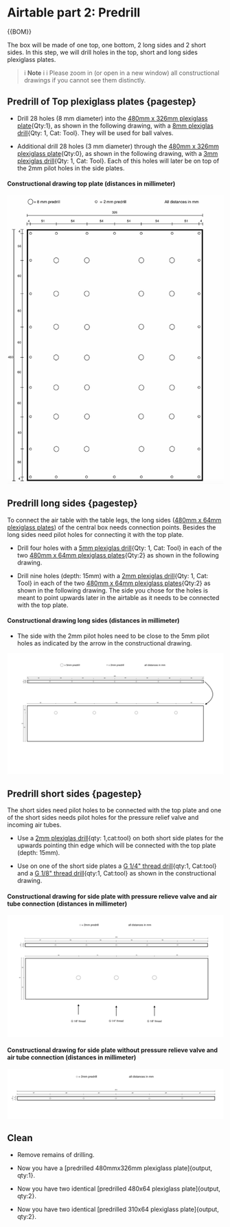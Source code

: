
# Airtable part 2: Predrill

{{BOM}}

The box will be made of one top, one bottom, 2 long sides and 2 short sides. In this step, we will drill holes in the top, short and long sides plexiglass plates.



>i **Note** 
>i
>i Please zoom in (or open in a new window) all constructional drawings if you cannot see them distinctly.

## Predrill of Top plexiglass plates {pagestep}

- Drill 28 holes (8 mm diameter) into the [480mm x 326mm plexiglass plate](plexiglass.yml#480x326pg){Qty:1}, as shown in the following drawing, with a [8mm plexiglas drill](tools.yml#8mmdrill){Qty: 1, Cat: Tool}. They will be used for ball valves. 

- Additional drill 28 holes (3 mm diameter) through the [480mm x 326mm plexiglass plate](plexiglass.yml#480x326pg){Qty:0}, as shown in the following drawing, with a [3mm plexiglas drill](tools.yml#3mmdrill){Qty: 1, Cat: Tool}. Each of this holes will later be on top of the 2mm pilot holes in the side plates. 


#### Constructional drawing top plate (distances in millimeter)  


![](images/top_plate_large001.png)





## Predrill long sides {pagestep}

To connect the air table with the table legs, the long sides ([480mm x 64mm plexiglass plates](plexiglass.yml#480x64pg)) of the central box needs connection points. Besides the long sides need pilot holes for connecting it with the top plate.


- Drill four holes with a [5mm plexiglas drill](tools.yml#5mmdrill){Qty: 1, Cat: Tool} in each of the two [480mm x 64mm plexiglass plates](plexiglass.yml#480x64pg){Qty:2} as shown in the following drawing.

- Drill nine holes (depth: 15mm) with a [2mm plexiglas drill](tools.yml#2mmdrill){Qty: 1, Cat: Tool} in each of the two [480mm x 64mm plexiglass plates](plexiglass.yml#480x64pg){Qty:2} as shown in the following drawing. The side you chose for the holes is meant to point upwards later in the airtable as it needs to be connected with the top plate.

#### Constructional drawing long sides (distances in millimeter)  

- The side with the 2mm pilot holes need to be close to the 5mm pilot holes as indicated by the arrow in the constructional drawing.

![](images/long_sides_use_ex001.png)













## Predrill short sides {pagestep}


The short sides need pilot holes to be connected with the top plate and one of the short sides needs pilot holes for the pressure relief valve and incoming air tubes.

- Use a [2mm plexiglas drill](tools.yml#2mmdrill){qty: 1,cat:tool} on both short side plates for the upwards pointing thin edge which will be connected with the top plate (depth: 15mm). 

- Use on one of the short side plates a [G 1/4" thread drill](tools.yml#G1_4_thread_drill){qty:1, Cat:tool} and a [G 1/8" thread drill](tools.yml#G1_8_thread_drill){qty:1, Cat:tool} as shown in the constructional drawing.


#### Constructional drawing for side plate with pressure relieve valve and air tube connection (distances in millimeter)


![](images/short_sides_02_use_ex.png)



#### Constructional drawing for side plate without pressure relieve valve and air tube connection (distances in millimeter)


![](images/short_sides_01_use_ex.png)


## Clean

- Remove remains of drilling. 

- Now you have a [predrilled 480mmx326mm plexiglass plate]{output, qty:1}.
- Now you have two identical [predrilled 480x64 plexiglass plate]{output, qty:2}.
- Now you have two identical [predrilled 310x64 plexiglass plate]{output, qty:2}.
